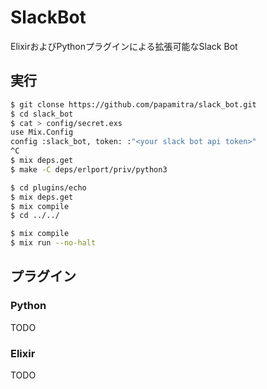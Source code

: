 # SlackBot

ElixirおよびPythonプラグインによる拡張可能なSlack Bot

## 実行

```bash
$ git clonse https://github.com/papamitra/slack_bot.git
$ cd slack_bot
$ cat > config/secret.exs
use Mix.Config
config :slack_bot, token: :"<your slack bot api token>"
^C
$ mix deps.get
$ make -C deps/erlport/priv/python3

$ cd plugins/echo
$ mix deps.get
$ mix compile
$ cd ../../

$ mix compile
$ mix run --no-halt
```

## プラグイン

### Python

TODO

### Elixir

TODO
